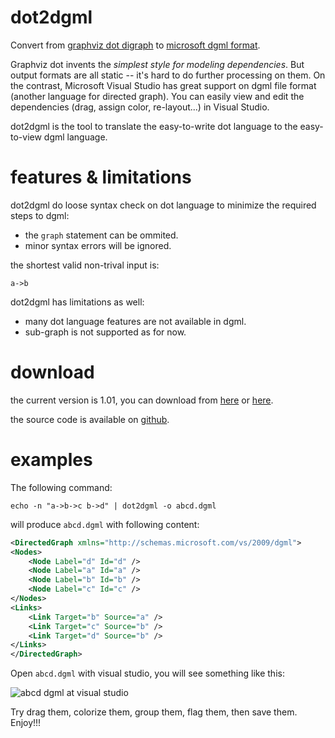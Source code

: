 dot2dgml
========

Convert from [graphviz dot digraph][dot] to [microsoft dgml format][dgml].

[dot]:  http://www.graphviz.org/content/dot-language
[dgml]: http://msdn.microsoft.com/en-us/vstudio/gg145498

Graphviz dot invents the *simplest style for modeling dependencies*. But output
formats are all static -- it's hard to do further processing on them.
On the contrast, Microsoft Visual Studio has great support on dgml file format
(another language for directed graph).  You can easily view and edit the
dependencies (drag, assign color, re-layout...) in Visual Studio.

dot2dgml is the tool to translate the easy-to-write dot language to the
easy-to-view dgml language.

features & limitations
======================

dot2dgml do loose syntax check on dot language to minimize the required steps
to dgml:

* the `graph` statement can be ommited.
* minor syntax errors will be ignored.

the shortest valid non-trival input is:

	a->b

dot2dgml has limitations as well:

* many dot language features are not available in dgml.
* sub-graph is not supported as for now.

download
========

the current version is 1.01, you can download from [here][d1] or [here][d2].

[d1]: http://timepp.github.io/product/dot2dgml/dot2dgml.zip
[d2]: http://pan.baidu.com/s/1i3ojLx7

the source code is available on [github](https://github.com/timepp/dot2dgml).

examples
========

The following command:

	echo -n "a->b->c b->d" | dot2dgml -o abcd.dgml

will produce `abcd.dgml` with following content:

```XML
<DirectedGraph xmlns="http://schemas.microsoft.com/vs/2009/dgml">
<Nodes>
    <Node Label="d" Id="d" />
    <Node Label="a" Id="a" />
    <Node Label="b" Id="b" />
    <Node Label="c" Id="c" />
</Nodes>
<Links>
    <Link Target="b" Source="a" />
    <Link Target="c" Source="b" />
    <Link Target="d" Source="b" />
</Links>
</DirectedGraph>
```

Open `abcd.dgml` with visual studio, you will see something like this:

![abcd dgml at visual studio](http://timepp.github.io/product/dot2dgml/abcd_dgml_in_visual_studio.png)

Try drag them, colorize them, group them, flag them, then save them. Enjoy!!!
